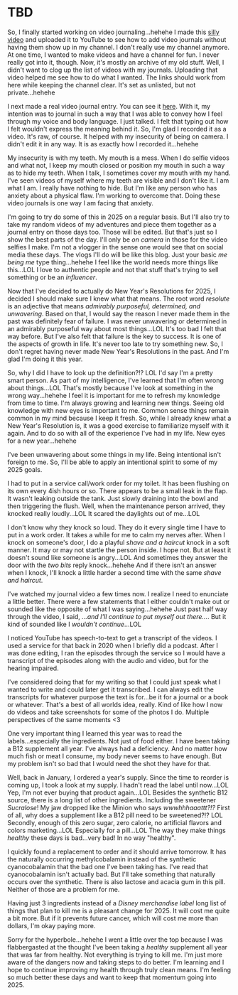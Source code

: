 # TBD

So, I finally started working on video journaling...hehehe I made this [silly video](https://youtube.com/shorts/p3yoVC4sbEA) and uploaded it to YouTube to see how to add video journals without having them show up in my channel. I don't really use my channel anymore. At one time, I wanted to make videos and have a channel for fun. I never really got into it, though. Now, it's mostly an archive of my old stuff. Well, I didn't want to clog up the list of videos with my journals. Uploading that video helped me see how to do what I wanted. The links should work from here while keeping the channel clear. It's set as unlisted, but not private...hehehe

I next made a real video journal entry. You can see it [here](https://youtu.be/4yZntHjLNvw). With it, my intention was to journal in such a way that I was able to convey how I feel through my voice and body language. I just talked. I felt that typing out how I felt wouldn't express the meaning behind it. So, I'm glad I recorded it as a video. It's raw, of course. It helped with my insecurity of being on camera. I didn't edit it in any way. It is as exactly how I recorded it...hehehe

My insecurity is with my teeth. My mouth is a mess. When I do selfie videos and what not, I keep my mouth closed or position my mouth in such a way as to hide my teeth. When I talk, I sometimes cover my mouth with my hand. I've seen videos of myself where my teeth are visible and I don't like it. I am what I am. I really have nothing to hide. But I'm like any person who has anxiety about a physical flaw. I'm working to overcome that. Doing these video journals is one way I am facing that anxiety.

I'm going to try do some of this in 2025 on a regular basis. But I'll also try to take my random videos of my adventures and piece them together as a journal entry on those days too. Those will be edited. But that's just so I show the best parts of the day. I'll only be *on camera* in those for the video selfies I make. I'm not a vlogger in the sense one would see that on social media these days. The vlogs I'll do will be like this blog. Just your basic *me being me* type thing...hehehe I feel like the world needs more things like this...LOL I love to authentic people and not that stuff that's trying to sell something or be an *influencer*.

Now that I've decided to actually do New Year's Resolutions for 2025, I decided I should make sure I knew what that means. The root word *resolute* is an adjective that means *admirably purposeful, determined, and unwavering*. Based on that, I would say the reason I never made them in the past was definitely fear of failure. I was never unwavering or determined in an admirably purposeful way about most things...LOL It's too bad I felt that way before. But I've also felt that failure is the key to success. It is one of the aspects of growth in life. It's never too late to try something new. So, I don't regret having never made New Year's Resolutions in the past. And I'm glad I'm doing it this year.

So, why I did I have to look up the definition?!? LOL I'd say I'm a pretty smart person. As part of my intelligence, I've learned that I'm often wrong about things...LOL That's mostly because I've look at something in the wrong way...hehehe I feel it is important for me to refresh my knowledge from time to time. I'm always growing and learning new things. Seeing old knowledge with new eyes is important to me. Common sense things remain common in my mind because I keep it fresh. So, while I already knew what a New Year's Resolution is, it was a good exercise to familiarize myself with it again. And to do so with all of the experience I've had in my life. New eyes for a new year...hehehe

I've been unwavering about some things in my life. Being intentional isn't foreign to me. So, I'll be able to apply an intentional spirit to some of my 2025 goals.

I had to put in a service call/work order for my toilet. It has been flushing on its own every 4ish hours or so. There appears to be a small leak in the flap. It wasn't leaking outside the tank. Just slowly draining into the bowl and then triggering the flush. Well, when the maintenance person arrived, they knocked really loudly...LOL It scared the daylights out of me...LOL

I don't know why they knock so loud. They do it every single time I have to put in a work order. It takes a while for me to calm my nerves after. When I knock on someone's door, I do a playful *shave and a haircut* knock in a soft manner. It may or may not startle the person inside. I hope not. But at least it doesn't sound like someone is angry...LOL And sometimes they answer the door with the *two bits* reply knock...hehehe And if there isn't an answer when I knock, I'll knock a little harder a second time with the same *shave and haircut*.

I've watched my journal video a few times now. I realize I need to enunciate a little better. There were a few statements that I either couldn't make out or sounded like the opposite of what I was saying...hehehe Just past half way through the video, I said, *...and I'll continue to put myself out there...*. But it kind of sounded like I *wouldn't continue*...LOL

I noticed YouTube has speech-to-text to get a transcript of the videos. I used a service for that back in 2020 when I briefly did a podcast. After I was done editing, I ran the episodes through the service so I would have a transcript of the episodes along with the audio and video, but for the hearing impaired.

I've considered doing that for my writing so that I could just speak what I wanted to write and could later get it transcribed. I can always edit the transcripts for whatever purpose the text is for...be it for a journal or a book or whatever. That's a best of all worlds idea, really. Kind of like how I now do videos and take screenshots for some of the photos I do. Multiple perspectives of the same moments <3

One very important thing I learned this year was to read the labels...especially the ingredients. Not just of food either. I have been taking a B12 supplement all year. I've always had a deficiency. And no matter how much fish or meat I consume, my body never seems to have enough. But my problem isn't so bad that I would need the shot they have for that.

Well, back in January, I ordered a year's supply. Since the time to reorder is coming up, I took a look at my supply. I hadn't read the label until now...LOL Yep, I'm not ever buying that product again...LOL Besides the synthetic B12 source, there is a long list of other ingredients. Including the sweetener *Sucralose*! My jaw dropped like the Minion who says *wwwhhhaaattt?!?* First of all, why does a supplement like a B12 pill need to be sweetened?!? LOL Secondly, enough of this zero sugar, zero calorie, no artificial flavors and colors marketing...LOL Especially for a pill...LOL The way they make things *healthy* these days is bad...very bad! In no way "healthy".

I quickly found a replacement to order and it should arrive tomorrow. It has the naturally occurring methylcobalamin instead of the synthetic cyanocobalamin that the bad one I've been taking has. I've read that cyanocobalamin isn't actually bad. But I'll take something that naturally occurs over the synthetic. There is also lactose and acacia gum in this pill. Neither of those are a problem for me.

Having just 3 ingredients instead of a *Disney merchandise label* long list of things that plan to kill me is a pleasant change for 2025. It will cost me quite a bit more. But if it prevents future cancer, which will cost me more than dollars, I'm okay paying more.

Sorry for the hyperbole...hehehe I went a little over the top because I was flabbergasted at the thought I've been taking a *healthy* supplement all year that was far from healthy. Not everything is trying to kill me. I'm just more aware of the dangers now and taking steps to do better. I'm learning and I hope to continue improving my health through truly clean means. I'm feeling so much better these days and want to keep that momentum going into 2025.

